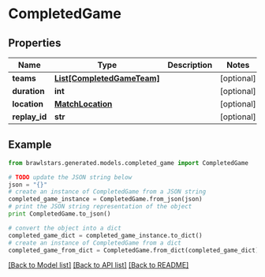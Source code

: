 # CompletedGame


## Properties
Name | Type | Description | Notes
------------ | ------------- | ------------- | -------------
**teams** | [**List[CompletedGameTeam]**](CompletedGameTeam.md) |  | [optional] 
**duration** | **int** |  | [optional] 
**location** | [**MatchLocation**](MatchLocation.md) |  | [optional] 
**replay_id** | **str** |  | [optional] 

## Example

```python
from brawlstars.generated.models.completed_game import CompletedGame

# TODO update the JSON string below
json = "{}"
# create an instance of CompletedGame from a JSON string
completed_game_instance = CompletedGame.from_json(json)
# print the JSON string representation of the object
print CompletedGame.to_json()

# convert the object into a dict
completed_game_dict = completed_game_instance.to_dict()
# create an instance of CompletedGame from a dict
completed_game_from_dict = CompletedGame.from_dict(completed_game_dict)
```
[[Back to Model list]](../README.md#documentation-for-models) [[Back to API list]](../README.md#documentation-for-api-endpoints) [[Back to README]](../README.md)


